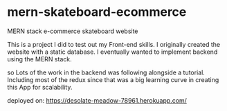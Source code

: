 # mern-skateboard-ecommerce
MERN stack e-commerce skateboard website

This is a project I did to test out my Front-end skills. 
I originally created the website with a static database.
I eventually wanted to implement backend using the MERN stack.

so Lots of the work in the backend was following alongside a tutorial.
Including most of the redux since that was a big learning curve in creating this App for scalability.

deployed on: https://desolate-meadow-78961.herokuapp.com/
